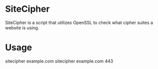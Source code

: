 # SiteCipher
SiteCipher is a script that utilizes OpenSSL to check what cipher suites a website is using.

# Usage
sitecipher example.com
sitecipher example.com 443
